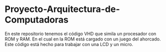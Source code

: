 # Proyecto-Arquitectura-de-Computadoras

En este repositorio tenemos el código VHD que simila un procesador con ROM y RAM. En el cual en la ROM está cargado con un juego del ahorcado.
Este código está hecho para trabajar con una LCD y un micro.
